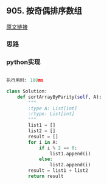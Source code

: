 ## 905. 按奇偶排序数组

[原文链接](https://leetcode-cn.com/problems/sort-array-by-parity/)

### 思路

### python实现

```python

执行用时: 100ms

class Solution:
    def sortArrayByParity(self, A):
        """
        :type A: List[int]
        :rtype: List[int]
        """
        list1 = []
        list2 = []
        result = []
        for i in A:
            if i % 2 == 0:
                list1.append(i)
            else:
                list2.append(i)
        result = list1 + list2
        return result
                
        
```